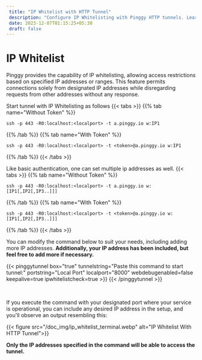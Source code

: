```yaml
---
 title: "IP Whitelist with HTTP Tunnel"
 description: "Configure IP Whitelisting with Pinggy HTTP tunnels. Learn how to start tunnels with restricted access based on specified IP addresses."
 date: 2023-12-07T01:15:25+05:30
 draft: false 
---
```


# IP Whitelist

Pinggy provides the capability of IP whitelisting, allowing access restrictions based on specified IP addresses or ranges. This feature permits connections solely from designated IP addresses while disregarding requests from other addresses without any response.

Start tunnel with IP Whitelisting as follows
{{< tabs >}}
{{% tab name="Without Token" %}}

```
ssh -p 443 -R0:localhost:<localport> -t a.pinggy.io w:IP1
```

{{% /tab %}}
{{% tab name="With Token" %}}

```
ssh -p 443 -R0:localhost:<localport> -t <token>@a.pinggy.io w:IP1
```

{{% /tab %}}
{{< /tabs >}}

Like basic authentication, one can set multiple ip addresses as well.
{{< tabs >}}
{{% tab name="Without Token" %}}

```
ssh -p 443 -R0:localhost:<localport> -t a.pinggy.io w:[IP1[,IP2[,IP3..]]]
```

{{% /tab %}}
{{% tab name="With Token" %}}

```
ssh -p 443 -R0:localhost:<localport> -t <token>@a.pinggy.io w:[IP1[,IP2[,IP3..]]]
```

{{% /tab %}}
{{< /tabs >}}

You can modify the command below to suit your needs, including adding more IP addresses. **Additionally, your IP address has been included, but feel free to add more if necessary.**

{{< pinggytunnel box="true" tunnelstring="Paste this command to start tunnel:" portstring="Local Port" localport="8000" webdebugenabled=false
keepalive=true ipwhitelistcheck=true >}}
{{< /pinggytunnel >}}

&nbsp;

If you execute the command with your designated port where your service is operational, you can include any desired IP address in the setup, and you'll observe an output resembling this:

{{< figure src="/doc_img/ip_whitelist_terminal.webp" alt="IP Whitelist With HTTP Tunnel">}}

**Only the IP addresses specified in the command will be able to access the tunnel.**
